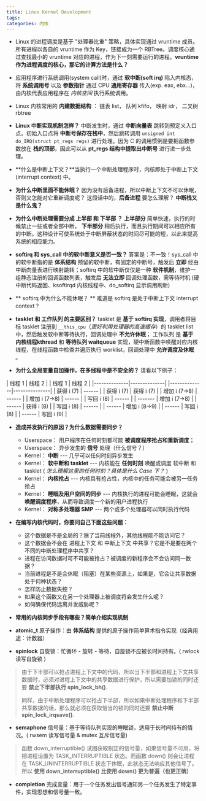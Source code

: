 ```yaml
---
title: Linux Kernel Development
tags:
categories: 内核
---
```


* Linux 的进程调度是基于 "处理器比重" 策略，具体实现通过 vruntime 成员。所有进程以各自的 vruntime 作为 Key，链接成为一个 RBTree。调度核心通过查找最小的 vruntime 对应的进程，作为下一刻需要运行的进程。**vruntime 作为进程调度的核心，那它的计算方法是什么？**

* 应用程序进行系统调用(system call)时，通过 **软中断(soft irq)** 陷入内核态，将 **系统调用号** 以及 **参数指针** 通过 CPU **通用寄存器** 传入(exp. eax, ebx...)，由内核代表应用程序在 *内核空间* 执行系统调用。

* Linux 内核常用的 **内建数据结构** ： 链表 list， 队列 kfifo， 映射 idr， 二叉树 rbtree

* **Linux 中断实现机制怎样？** 中断发生时，通过 **中断向量表** 跳转到预定义入口点。初始入口点将 **中断号保存在栈中**，然后跳转调用 ```unsigned int do_IRQ(struct pt_regs regs)``` 进行处理。因为 C 的调用惯例是要把函数参数放在 **栈的顶部**，因此可以从 **pt_regs 结构中提取出中断号** 进行进一步处理。

* **什么是中断上下文？**当执行一个中断处理程序时，内核即处于中断上下文 (interrupt context) 中。

* **为什么中断里面不能休眠？** 因为没有后备进程，所以中断上下文不可以休眠，否则又怎能对它重新调度呢？ 这段话中的，**后备进程** 要怎么理解？ **中断栈又是什么鬼？**

* **为什么中断处理需要分成 上半部 和 下半部 ？**  **上半部分** 简单快速，执行的时候禁止一些或者全部中断。 **下半部分** 稍后执行，而且执行期间可以相应所有的中断。这种设计可使系统处于中断屏蔽状态的时间尽可能的短，以此来提高系统的相应能力。

* **softirq 和 sys_call 中的软中断意义是否一致？** 答案是：不一致！sys_call 中的软中断指的是 **体系结构** 预留的软中断，有固定的中断号，触发后 **立即** 经由中断向量表进行映射跳转；softirq 中的软中断仅仅是一种 **软件机制**，维护一组静态注册的回调函数列表，触发后 **无法立即** 回调处理函数，需等待时机 (硬中断代码返回、ksoftirqd 内核线程中、do_softirq 显示调用刷新)

* ** softirq 中为什么不能休眠？ ** 难道是 softirq 是处于中断上下文 interrupt context？

* **tasklet 和 工作队列 的主要区别？** tasklet 是 **基于 softirq 实现**，调用者将目标 tasklet 注册到 ```__this_cpu```（*更好利用处理器的高速缓存*）的 tasklet list 中，然后触发软中断等待执行，回调处理中 **不允许休眠**； 工作队列 是 **基于 内核线程kthread** 和 **等待队列 waitqueue** 实现，硬中断函数中唤醒对应内核线程，在线程函数中检查并遍历执行 worklist，回调处理中 **允许调度及休眠** 。

* **为什么全局变量自加操作，在多线程中是不安全的？** 请看以下例子：

|  线程 1       | 线程 2        |     | 线程 1       | 线程 2         |
|--------------|--------------|     |--------------|---------------|
| 获得 i (7)    | ------       |     | 获得 i (7)    | 获得 i (7)    |
| 增加 i (7->8) | ------       |     | 增加 i (7->8) | ------       |
| 写回 i (8)    | ------       |     | -------      | 增加 i (7->8) |
| ------       | 获得 i (8)    |     | 写回 i (8)    | ------       |
| ------       | 增加 i (8->9) |     | ------       | 写回 i (8)    |
| ------       | 写回 i (9)    |


* **造成并发执行的原因？为什么数据需要同步？**
  - Userspace： 用户程序在任何时刻都可能 **被调度程序抢占和重新调度**；
  - Userspace： 异步发生的 **信号** 处理（什么信号？）
  - Kernel： **中断** --- 几乎可以任何时刻异步发生
  - Kernel： **软中断和 tasklet** --- 内核能在 **任何时刻** 唤醒或调度 软中断 和 tasklet ( *怎么理解这里的任何时刻？具体是什么 Case 下？* )
  - Kernel： **内核抢占** --- 内核具有抢占性，内核中的任务可能会被另一任务抢占
  - Kernel： **睡眠及用户空间的同步** --- 内核执行的进程可能会睡眠，这就会 **唤醒调度程序**，从而导致调度一个新的用户进程执行
  - Kernel： **对称多处理器 SMP** --- 两个或多个处理器可以同时执行代码


* **在编写内核代码时，你要问自己下面这些问题：**
  - 这个数据是不是全局的？除了当前线程外，其他线程能不能访问它？
  - 这个数据会不会在 进程上下文 和 中断上下文 中共享？它是不是要在两个不同的中断处理程序中共享？
  - 进程在访问数据时可不可能被抢占？被调度的新程序会不会访问同一数据？
  - 当前进程是不是会休眠（阻塞）在某些资源上，如果是，它会让共享数据处于何种状态？
  - 怎样防止数据失控？
  - 如果这个函数又在另一个处理器上被调度将会发生什么呢？
  - 如何确保代码远离并发威胁呢？


* **常用的内核同步手段有哪些？简单介绍实现机制**
 - **atomic_t** 原子操作：由 **体系结构** 提供的原子操作简单算术指令实现（经典用途：计数器）

 - **spinlock** 自旋锁：忙循环 - 旋转 - 等待，自旋锁不应被长时间持有。( rwlock 读写自旋锁 )
  > 由于下半部可以抢占进程上下文中的代码，所以当下半部和进程上下文共享数据时，必须对进程上下文中的共享数据进行保护，所以需要加锁的同时还要 **禁止下半部执行 spin_lock_bh()**.
 >
 > 同样，由于中断处理程序可以抢占下半部，所以如果中断处理程序和下半部共享数据的话，那么就必须在获取恰当的锁的同时还要 **禁止中断 spin_lock_irqsave()**.

 - **semaphone** 信号量：基于等待队列实现的睡眠锁，适用于长时间持有的情况。( rwsem 读写信号量 & mutex 互斥信号量)
 > 函数 down_interruptible() 试图获取制定的信号量，如果信号量不可用，将把进程设置为 TASK_INTERRUPTIBLE 状态。而函数 down() 则会让进程在 TASK_UNINTERRUPTIBLE 状态下休眠，此状态无法响应其他信号了。所以 **使用 down_interruptible() 比使用 down() 更为普遍（也更正确）**

 - **completion** 完成变量：用于一个任务发出信号通知另一个任务发生了特定事件，实现思想和信号量一致。
